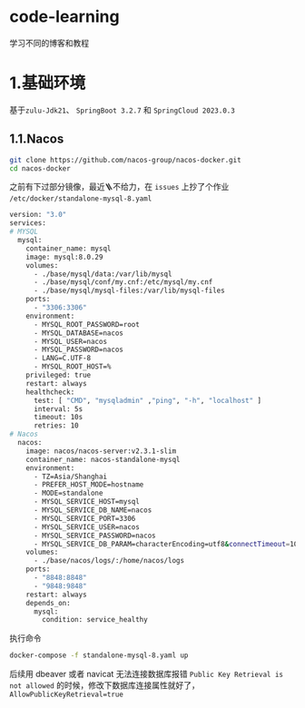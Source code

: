 # code-learning
学习不同的博客和教程
# 1.基础环境
基于`zulu-Jdk21`、 `SpringBoot 3.2.7` 和 `SpringCloud 2023.0.3`
## **1.1.Nacos**

```bash
git clone https://github.com/nacos-group/nacos-docker.git
cd nacos-docker
```

之前有下过部分镜像，最近🪜不给力，在 `issues` 上抄了个作业
`/etc/docker/standalone-mysql-8.yaml`

```bash
version: "3.0"
services:
# MYSQL
  mysql:
    container_name: mysql
    image: mysql:8.0.29
    volumes:
      - ./base/mysql/data:/var/lib/mysql
      - ./base/mysql/conf/my.cnf:/etc/mysql/my.cnf
      - ./base/mysql/mysql-files:/var/lib/mysql-files
    ports:
      - "3306:3306"
    environment:
      - MYSQL_ROOT_PASSWORD=root
      - MYSQL_DATABASE=nacos
      - MYSQL_USER=nacos
      - MYSQL_PASSWORD=nacos
      - LANG=C.UTF-8
      - MYSQL_ROOT_HOST=%
    privileged: true
    restart: always
    healthcheck:
      test: [ "CMD", "mysqladmin" ,"ping", "-h", "localhost" ]
      interval: 5s
      timeout: 10s
      retries: 10
# Nacos
  nacos:
    image: nacos/nacos-server:v2.3.1-slim
    container_name: nacos-standalone-mysql
    environment:
      - TZ=Asia/Shanghai
      - PREFER_HOST_MODE=hostname
      - MODE=standalone
      - MYSQL_SERVICE_HOST=mysql
      - MYSQL_SERVICE_DB_NAME=nacos
      - MYSQL_SERVICE_PORT=3306
      - MYSQL_SERVICE_USER=nacos
      - MYSQL_SERVICE_PASSWORD=nacos
      - MYSQL_SERVICE_DB_PARAM=characterEncoding=utf8&connectTimeout=1000&socketTimeout=3000&autoReconnect=true&useUnicode=true&useSSL=false&serverTimezone=Asia/Shanghai&allowPublicKeyRetrieval=true
    volumes:
      - ./base/nacos/logs/:/home/nacos/logs
    ports:
      - "8848:8848"
      - "9848:9848"
    restart: always
    depends_on:
      mysql:
        condition: service_healthy
```

执行命令

```bash
docker-compose -f standalone-mysql-8.yaml up
```

后续用 dbeaver 或者 navicat 无法连接数据库报错 `Public Key Retrieval is not allowed` 的时候，修改下数据库连接属性就好了，`AllowPublicKeyRetrieval=true`